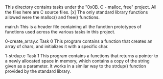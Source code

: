 This directory contains tasks under the "0x0B. C - malloc, free" project.
All the files here are C source files.
[x] The only standard library functions allowed were the malloc() and free() functions.


main.h
This is a header file containing all the function prototypes of functions used across the various tasks in this project.

0-create_array.c
Task 0
This program contains a function that creates an array of chars, and initializes it with a specific char.

1-strdup.c
Task 1
This program contains a functions that returns a pointer to a newly allocated space in memory, which contains a copy of the string given as a parameter.
It works in a similar way to the strdup() function provided by the standard library.

